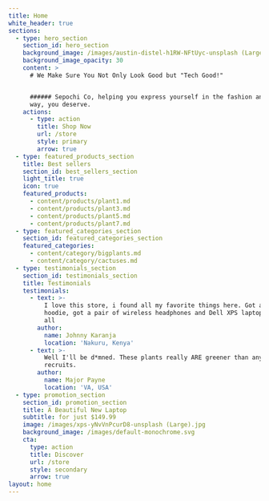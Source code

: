 ```yaml
---
title: Home
white_header: true
sections:
  - type: hero_section
    section_id: hero_section
    background_image: /images/austin-distel-h1RW-NFtUyc-unsplash (Large).jpg
    background_image_opacity: 30
    content: >
      # We Make Sure You Not Only Look Good but "Tech Good!"


      ###### Sepochi Co, helping you express yourself in the fashion and tech
      way, you deserve.
    actions:
      - type: action
        title: Shop Now
        url: /store
        style: primary
        arrow: true
  - type: featured_products_section
    title: Best sellers
    section_id: best_sellers_section
    light_title: true
    icon: true
    featured_products:
      - content/products/plant1.md
      - content/products/plant3.md
      - content/products/plant5.md
      - content/products/plant7.md
  - type: featured_categories_section
    section_id: featured_categories_section
    featured_categories:
      - content/category/bigplants.md
      - content/category/cactuses.md
  - type: testimonials_section
    section_id: testimonials_section
    title: Testimonials
    testimonials:
      - text: >-
          I love this store, i found all my favorite things here. Got a black
          hoodie, got a pair of wireless headphones and Dell XPS laptop. Best of
          all
        author:
          name: Johnny Karanja
          location: 'Nakuru, Kenya'
      - text: >-
          Well I'll be d*mned. These plants really ARE greener than any of my
          recruits.
        author:
          name: Major Payne
          location: 'VA, USA'
  - type: promotion_section
    section_id: promotion_section
    title: A Beautiful New Laptop
    subtitle: for just $149.99
    image: /images/xps-yNvVnPcurD8-unsplash (Large).jpg
    background_image: /images/default-monochrome.svg
    cta:
      type: action
      title: Discover
      url: /store
      style: secondary
      arrow: true
layout: home
---
```

